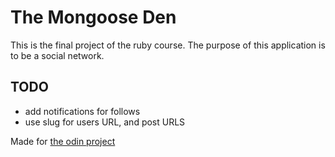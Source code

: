 # The Mongoose Den

This is the final project of the ruby course. The purpose of this application is to be a social network.


## TODO

- add notifications for follows
- use slug for users URL, and post URLS

Made for [the odin project](https://www.theodinproject.com/lessons/ruby-on-rails-rails-final-project)